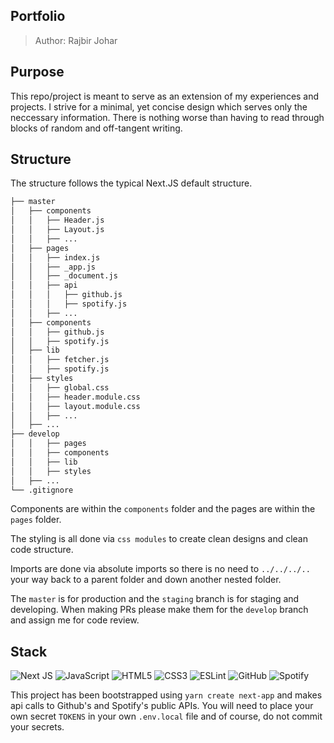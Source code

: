 ## Portfolio

> Author: Rajbir Johar

## Purpose

This repo/project is meant to serve as an extension of my experiences and projects. I strive for a minimal, yet concise design which serves only the neccessary information. There is nothing worse than having to read through blocks of random and off-tangent writing.

## Structure

The structure follows the typical Next.JS default structure. 

```bash
├── master
│   ├── components
│   │   ├── Header.js
│   │   ├── Layout.js
│   │   ├── ...
│   ├── pages
│   │   ├── index.js
│   │   ├── _app.js
│   │   ├── _document.js
│   │   ├── api
│   │   │   ├── github.js
│   │   │   ├── spotify.js
│   │   ├── ...
│   ├── components
│   │   ├── github.js
│   │   ├── spotify.js
│   ├── lib
│   │   ├── fetcher.js
│   │   ├── spotify.js
│   ├── styles
│   │   ├── global.css
│   │   ├── header.module.css
│   │   ├── layout.module.css
│   │   ├── ...
│   ├── ...
├── develop
│   │   ├── pages
│   │   ├── components
│   │   ├── lib
│   │   ├── styles
│   ├── ...
└── .gitignore
```

Components are within the `components` folder and the pages are within the `pages` folder. 

The styling is all done via `css modules` to create clean designs and clean code structure. 

Imports are done via absolute imports so there is no need to `../../../..` your way back to a parent folder and down another nested folder.

The `master` is for production and the `staging` branch is for staging and developing. When making PRs please make them for the `develop` branch and assign me for code review.

## Stack

<img alt="Next JS" src="https://img.shields.io/badge/nextjs-%23000000.svg?&style=for-the-badge&logo=next.js&logoColor=white"/> <img alt="JavaScript" src="https://img.shields.io/badge/javascript-%23323330.svg?&style=for-the-badge&logo=javascript&logoColor=%23F7DF1E"/> <img alt="HTML5" src="https://img.shields.io/badge/html5-%23E34F26.svg?&style=for-the-badge&logo=html5&logoColor=white"/> <img alt="CSS3" src="https://img.shields.io/badge/css3-%231572B6.svg?&style=for-the-badge&logo=css3&logoColor=white"/> <img alt="ESLint" src="https://img.shields.io/badge/ESLint-4B3263?style=for-the-badge&logo=eslint&logoColor=white" /> <img alt="GitHub" src="https://img.shields.io/badge/GithHub%20-%23121011.svg?&style=for-the-badge&logo=github&logoColor=white"/> <img alt="Spotify" src="https://img.shields.io/badge/Spotify-1ED760?style=for-the-badge&logo=spotify&logoColor=white" />

This project has been bootstrapped using `yarn create next-app` and makes api calls to Github's and Spotify's public APIs. You will need to place your own secret `TOKENS` in your own `.env.local` file and of course, do not commit your secrets.
